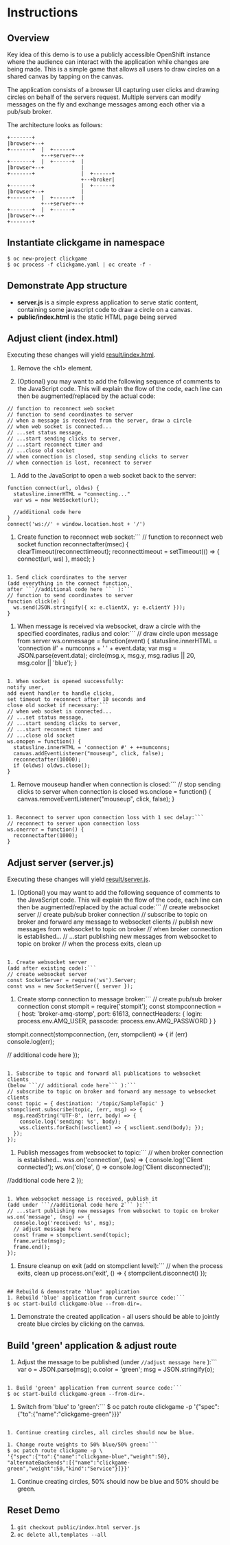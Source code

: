 # Instructions

## Overview
Key idea of this demo is to use a publicly accessible OpenShift instance where the audience can interact with the application while changes are being made. This is a simple game that allows all users to draw circles on a shared canvas by tapping on the canvas.

The application consists of a browser UI capturing user clicks and drawing circles on behalf of the servers request. Multiple servers can modify messages on the fly and exchange messages among each other via a pub/sub broker.

The architecture looks as follows:
```
+-------+
|browser+--+
+-------+  |  +------+
           +--+server+--+
+-------+  |  +------+  |
|browser+--+            |
+-------+               |  +------+
                        +--+broker|
+-------+               |  +------+
|browser+--+            |
+-------+  |  +------+  |
           +--+server+--+
+-------+  |  +------+
|browser+--+
+-------+
```


## Instantiate clickgame in namespace
```
$ oc new-project clickgame
$ oc process -f clickgame.yaml | oc create -f -
```

## Demonstrate App structure
* **server.js** is a simple express application to serve static content,
containing some javascript code to draw a circle on a canvas.
* **public/index.html** is the static HTML page being served


## Adjust client (index.html)
Executing these changes will yield [result/index.html](result/index.html).

1. Remove the &lt;h1> element.

1. (Optional) you may want to add the following sequence of comments to the
JavaScript code. This will explain the flow of the code, each line can then be
augmented/replaced by the actual code:
```// create websocket
// function to reconnect web socket
// function to send coordinates to server
// when a message is received from the server, draw a circle
// when web socket is connected...
// ...set status message,
// ...start sending clicks to server,
// ...start reconnect timer and
// ...close old socket
// when connection is closed, stop sending clicks to server
// when connection is lost, reconnect to server
```

1. Add to the JavaScript to open a web socket back to the server:
```// create websocket
function connect(url, oldws) {
  statusline.innerHTML = "connecting..."
  var ws = new WebSocket(url);

  //additional code here
}
connect('ws://' + window.location.host + '/')
```

1. Create function to reconnect web socket:```
// function to reconnect web socket
function reconnectafter(msec) {
  clearTimeout(reconnecttimeout);
  reconnecttimeout = setTimeout(() => { connect(url, ws) }, msec);
}
```

1. Send click coordinates to the server
(add everything in the connect function,
after ```//additional code here ``` ):```
// function to send coordinates to server
function click(e) {
  ws.send(JSON.stringify({ x: e.clientX, y: e.clientY }));
}
```

1. When message is received via websocket,
draw a circle with the specified coordinates, radius and color:```
// draw circle upon message from server
ws.onmessage = function(event) {
  statusline.innerHTML = 'connection #' + numconns + ' ' + event.data;
  var msg = JSON.parse(event.data);
  circle(msg.x, msg.y, msg.radius || 20, msg.color || 'blue');
}
```

1. When socket is opened successfully:
notify user,
add event handler to handle clicks,
set timeout to reconnect after 10 seconds and
close old socket if necessary:```
// when web socket is connected...
// ...set status message,
// ...start sending clicks to server,
// ...start reconnect timer and
// ...close old socket
ws.onopen = function() {
  statusline.innerHTML = 'connection #' + ++numconns;
  canvas.addEventListener("mouseup", click, false);
  reconnectafter(10000);
  if (oldws) oldws.close();
}
```

1. Remove mouseup handler when connection is closed:```
// stop sending clicks to server when connection is closed
ws.onclose = function() {
  canvas.removeEventListener("mouseup", click, false);
}
```

1. Reconnect to server upon connection loss with 1 sec delay:```
// reconnect to server upon connection loss
ws.onerror = function() {
  reconnectafter(1000);
}
```

## Adjust server (server.js)
Executing these changes will yield [result/server.js](result/server.js).

1. (Optional) you may want to add the following sequence of comments to the
JavaScript code. This will explain the flow of the code, each line can then be
augmented/replaced by the actual code:```
// create websocket server
// create pub/sub broker connection
// subscribe to topic on broker and forward any message to websocket clients
// publish new messages from websocket to topic on broker
// when broker connection is established...
// ...start publishing new messages from websocket to topic on broker
// when the process exits, clean up
```

1. Create websocket server
(add after existing code):```
// create websocket server
const SocketServer = require('ws').Server;
const wss = new SocketServer({ server });
```

1. Create  stomp connection to message broker:```
// create pub/sub broker connection
const stompit = require('stompit');
const stompconnection = {
  host: 'broker-amq-stomp',
  port: 61613,
  connectHeaders: {
    login: process.env.AMQ_USER,
    passcode: process.env.AMQ_PASSWORD
  }
}

stompit.connect(stompconnection, (err, stompclient) => {
  if (err) console.log(err);

  // additional code here
});
```

1. Subscribe to topic and forward all publications to websocket clients
(below ```// additional code here``` ):```
// subscribe to topic on broker and forward any message to websocket clients
const topic = { destination: '/topic/SampleTopic' }
stompclient.subscribe(topic, (err, msg) => {
  msg.readString('UTF-8', (err, body) => {
    console.log('sending: %s', body);
    wss.clients.forEach((wsclient) => { wsclient.send(body); });
  });
});
```

1. Publish messages from websocket to topic:```
// when broker connection is established...
wss.on('connection', (ws) => {
  console.log('Client connected');
  ws.on('close', () => console.log('Client disconnected'));

  //additional code here 2
});
```

1. When websocket message is received, publish it
(add under ```//additional code here 2``` ):```
// ...start publishing new messages from websocket to topic on broker
ws.on('message', (msg) => {
  console.log('received: %s', msg);
  // adjust message here
  const frame = stompclient.send(topic);
  frame.write(msg);
  frame.end();
});
```

1. Ensure cleanup on exit (add on stompclient level):```
// when the process exits, clean up
process.on('exit', () => { stompclient.disconnect() });
```

## Rebuild & demonstrate 'blue' application
1. Rebuild 'blue' application from current source code:```
$ oc start-build clickgame-blue --from-dir=.
```

1. Demonstrate the created application -
all users should be able to jointly create blue circles
by clicking on the canvas.

## Build 'green' application & adjust route
1. Adjust the message to be published (under ```//adjust message here``` ):```
var o = JSON.parse(msg);
o.color = 'green';
msg = JSON.stringify(o);
```

1. Build 'green' application from current source code:```
$ oc start-build clickgame-green --from-dir=.
```

1. Switch from 'blue' to 'green':```
$ oc patch route clickgame -p '{"spec":{"to":{"name":"clickgame-green"}}}'
```

1. Continue creating circles, all circles should now be blue.

1. Change route weights to 50% blue/50% green:```
$ oc patch route clickgame -p \
'{"spec":{"to":{"name":"clickgame-blue","weight":50},
"alternateBackends":[{"name":"clickgame-green","weight":50,"kind":"Service"}]}}'
```

1. Continue creating circles, 50% should now be blue and 50% should be green.

## Reset Demo
1. ```git checkout public/index.html server.js```
1. ```oc delete all,templates --all```
